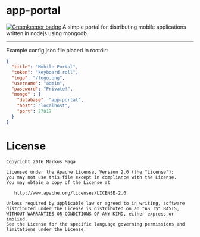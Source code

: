 # app-portal

[![Greenkeeper badge](https://badges.greenkeeper.io/Flydiverny/app-portal.svg)](https://greenkeeper.io/)
A simple portal for distributing mobile applications written in nodejs using mongodb.

----
Example config.json file placed in rootdir:
```json
{
  "title": "Mobile Portal",
  "token": "keyboard roll",
  "logo": "/logo.png",
  "username": "admin",
  "password": "Private!",
  "mongo" : {
    "database": "app-portal",
    "host": "localhost",
    "port": 27017
  }
}
```


License
=======

    Copyright 2016 Markus Maga

    Licensed under the Apache License, Version 2.0 (the "License");
    you may not use this file except in compliance with the License.
    You may obtain a copy of the License at

       http://www.apache.org/licenses/LICENSE-2.0

    Unless required by applicable law or agreed to in writing, software
    distributed under the License is distributed on an "AS IS" BASIS,
    WITHOUT WARRANTIES OR CONDITIONS OF ANY KIND, either express or implied.
    See the License for the specific language governing permissions and
    limitations under the License.

